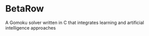 # BetaRow
A Gomoku solver written in C that integrates learning and artificial intelligence approaches
